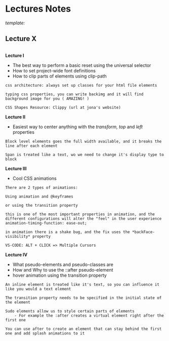 
# Lectures Notes

*template:*

**Lecture X**
- 

```

```


**Lecture I**
- The best way to perform a basic reset using the universal selector
- How to set project-wide font definitions
- How to clip parts of elements using clip-path

```
css architecture: always set up classes for your html file elements

typing css properties, you can write backimg and it will find background image for you ( AMAZING! )

CSS Shapes Resource: Clippy (url at jona's website)
```

**Lecture II**
- Easiest way to center anything with the *transform, top* and *left* properties

```
Block level elements goes the full width available, and it breaks the line after each element

Span is treated like a text, wo we need to change it's display type to block
```

**Lecture III**
- Cool CSS animations

```
There are 2 types of animations:

Using animation and @keyframes

or using the transition property

this is one of the most important properties in animation, and the different configurations will alter the "feel" in the user experience
animation-timing-function: ease-out;

in animation there is a shake bug, and the fix uses the *backFace-visibility* property

VS-CODE: ALT + CLICK => Multiple Cursors
```

**Lecture IV**
- What pseudo-elements and pseudo-classes are
- How and Why to use the ::after pseudo-element
- hover animation using the transition property


```
An inline element is treated like it's text, so you can influence it like you would a text element

The transition property needs to be specified in the initial state of the element

Sudo elements allow us to style certain parts of elements
    - For example the :after creates a virtual element right after the first one

You can use after to create an element that can stay behind the first one and add splash animations to it
```